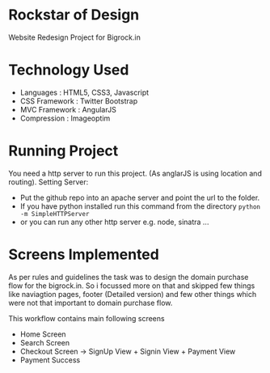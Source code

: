 Rockstar of Design
==================
Website Redesign Project for Bigrock.in

Technology Used
===============
* Languages : HTML5, CSS3, Javascript
* CSS Framework : Twitter Bootstrap
* MVC Framework : AngularJS
* Compression : Imageoptim

Running Project
===============
You need a http server to run this project. (As anglarJS is using location and routing).
Setting Server:
- Put the github repo into an apache server and point the url to the folder.
- If you have python installed run this command from the directory
   <code>python -m SimpleHTTPServer</code>
- or you can run any other http server e.g. node, sinatra ...

Screens Implemented
====================
As per rules and guidelines the task was to design the domain purchase flow for the bigrock.in. So i focussed more on that and skipped few things like naviagtion pages, footer (Detailed version) and few other things which were not that important to domain purchase flow.

This workflow contains main following screens


*  Home Screen
*  Search Screen
*  Checkout Screen -> SignUp View + Signin View + Payment View
*  Payment Success 



